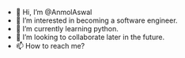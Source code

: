- 👋 Hi, I’m @AnmolAswal
- 👀 I’m interested in becoming a software engineer. 
- 🌱 I’m currently learning python.
- 💞️ I’m looking to collaborate later in the future.
- 📫 How to reach me?

<!---
AnmolAswal/AnmolAswal is a ✨ special ✨ repository because its `README.md` (this file) appears on your GitHub profile.
You can click the Preview link to take a look at your changes.
--->
